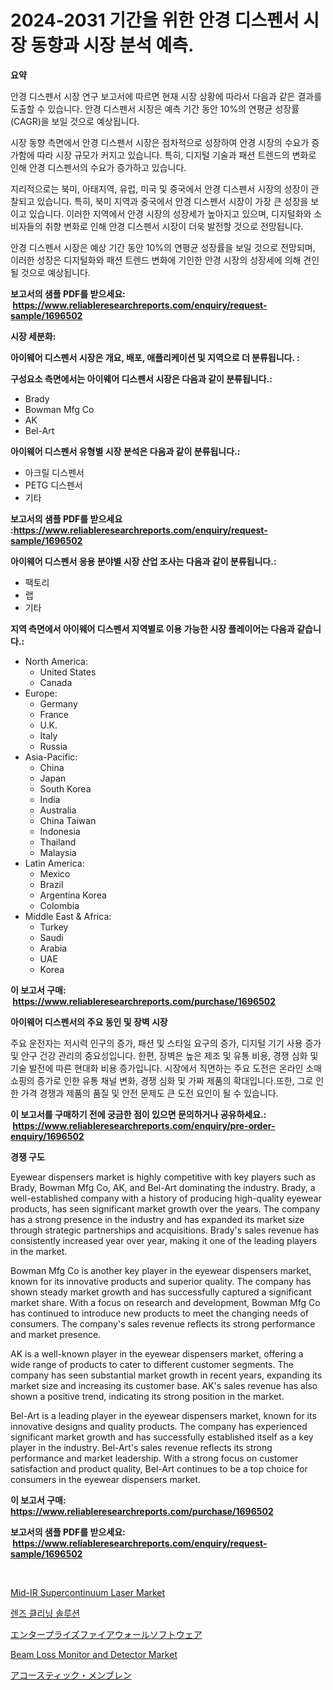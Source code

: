 <p><h1>2024-2031 기간을 위한 안경 디스펜서 시장 동향과 시장 분석 예측.</h1></p><p><strong>요약</strong></p>
<p><p>안경 디스펜서 시장 연구 보고서에 따르면 현재 시장 상황에 따라서 다음과 같은 결과를 도출할 수 있습니다. 안경 디스펜서 시장은 예측 기간 동안 10%의 연평균 성장률(CAGR)을 보일 것으로 예상됩니다.</p><p>시장 동향 측면에서 안경 디스펜서 시장은 점차적으로 성장하여 안경 시장의 수요가 증가함에 따라 시장 규모가 커지고 있습니다. 특히, 디지털 기술과 패션 트렌드의 변화로 인해 안경 디스펜서의 수요가 증가하고 있습니다.</p><p>지리적으로는 북미, 아태지역, 유럽, 미국 및 중국에서 안경 디스펜서 시장의 성장이 관찰되고 있습니다. 특히, 북미 지역과 중국에서 안경 디스펜서 시장이 가장 큰 성장을 보이고 있습니다. 이러한 지역에서 안경 시장의 성장세가 높아지고 있으며, 디지털화와 소비자들의 취향 변화로 인해 안경 디스펜서 시장이 더욱 발전할 것으로 전망됩니다.</p><p>안경 디스펜서 시장은 예상 기간 동안 10%의 연평균 성장률을 보일 것으로 전망되며, 이러한 성장은 디지털화와 패션 트렌드 변화에 기인한 안경 시장의 성장세에 의해 견인될 것으로 예상됩니다.</p></p>
<p><strong>보고서의 샘플 PDF를 받으세요: &nbsp;<a href="https://www.reliableresearchreports.com/enquiry/request-sample/1696502">https://www.reliableresearchreports.com/enquiry/request-sample/1696502</a></strong></p>
<p><strong>시장 세분화:</strong></p>
<p><strong> 아이웨어 디스펜서 시장은 개요, 배포, 애플리케이션 및 지역으로 더 분류됩니다. :</strong></p>
<p><strong>구성요소 측면에서는 아이웨어 디스펜서 시장은 다음과 같이 분류됩니다.:</strong></p>
<p><ul><li>Brady</li><li>Bowman Mfg Co</li><li>AK</li><li>Bel-Art</li></ul></p>
<p><strong> 아이웨어 디스펜서 유형별 시장 분석은 다음과 같이 분류됩니다.:</strong></p>
<p><ul><li>아크릴 디스펜서</li><li>PETG 디스펜서</li><li>기타</li></ul></p>
<p><strong>보고서의 샘플 PDF를 받으세요 :<a href="https://www.reliableresearchreports.com/enquiry/request-sample/1696502">https://www.reliableresearchreports.com/enquiry/request-sample/1696502</a></strong></p>
<p><strong> 아이웨어 디스펜서 응용 분야별 시장 산업 조사는 다음과 같이 분류됩니다.:</strong></p>
<p><ul><li>팩토리</li><li>랩</li><li>기타</li></ul></p>
<p><strong>지역 측면에서 아이웨어 디스펜서 지역별로 이용 가능한 시장 플레이어는 다음과 같습니다.:</strong></p>
<p><ul>
    <li>
        North America:
        <ul>
            <li>United States</li>
            <li>Canada</li>
        </ul>
    </li>
    <li>
        Europe:
        <ul>
            <li>Germany</li>
            <li>France</li>
            <li>U.K.</li>
            <li>Italy</li>
            <li>Russia</li>
        </ul>
    </li>
    <li>
        Asia-Pacific:
        <ul>
            <li>China</li>
            <li>Japan</li>
            <li>South Korea</li>
            <li>India</li>
            <li>Australia</li>
            <li>China Taiwan</li>
            <li>Indonesia</li>
            <li>Thailand</li>
            <li>Malaysia</li>
        </ul>
    </li>
    <li>
        Latin America:
        <ul>
            <li>Mexico</li>
            <li>Brazil</li>
            <li>Argentina Korea</li>
            <li>Colombia</li>
        </ul>
    </li>
    <li>
        Middle East & Africa:
        <ul>
            <li>Turkey</li>
            <li>Saudi</li>
            <li>Arabia</li>
            <li>UAE</li>
            <li>Korea</li>
        </ul>
    </li>
    </ul></p>
<p><strong>이 보고서 구매: &nbsp;<a href="https://www.reliableresearchreports.com/purchase/1696502">https://www.reliableresearchreports.com/purchase/1696502</a></strong></p>
<p><strong>아이웨어 디스펜서의 주요 동인 및 장벽 시장</strong></p>
<p><p>주요 운전자는 저시력 인구의 증가, 패션 및 스타일 요구의 증가, 디지털 기기 사용 증가 및 안구 건강 관리의 중요성입니다. 한편, 장벽은 높은 제조 및 유통 비용, 경쟁 심화 및 기술 발전에 따른 현대화 비용 증가입니다. 시장에서 직면하는 주요 도전은 온라인 소매 쇼핑의 증가로 인한 유통 채널 변화, 경쟁 심화 및 가짜 제품의 확대입니다.또한, 그로 인한 가격 경쟁과 제품의 품질 및 안전 문제도 큰 도전 요인이 될 수 있습니다.</p></p>
<p><strong>이 보고서를 구매하기 전에 궁금한 점이 있으면 문의하거나 공유하세요.: &nbsp;<a href="https://www.reliableresearchreports.com/enquiry/pre-order-enquiry/1696502">https://www.reliableresearchreports.com/enquiry/pre-order-enquiry/1696502</a></strong></p>
<p><strong>경쟁 구도</strong></p>
<p><p>Eyewear dispensers market is highly competitive with key players such as Brady, Bowman Mfg Co, AK, and Bel-Art dominating the industry. Brady, a well-established company with a history of producing high-quality eyewear products, has seen significant market growth over the years. The company has a strong presence in the industry and has expanded its market size through strategic partnerships and acquisitions. Brady's sales revenue has consistently increased year over year, making it one of the leading players in the market.</p><p>Bowman Mfg Co is another key player in the eyewear dispensers market, known for its innovative products and superior quality. The company has shown steady market growth and has successfully captured a significant market share. With a focus on research and development, Bowman Mfg Co has continued to introduce new products to meet the changing needs of consumers. The company's sales revenue reflects its strong performance and market presence.</p><p>AK is a well-known player in the eyewear dispensers market, offering a wide range of products to cater to different customer segments. The company has seen substantial market growth in recent years, expanding its market size and increasing its customer base. AK's sales revenue has also shown a positive trend, indicating its strong position in the market.</p><p>Bel-Art is a leading player in the eyewear dispensers market, known for its innovative designs and quality products. The company has experienced significant market growth and has successfully established itself as a key player in the industry. Bel-Art's sales revenue reflects its strong performance and market leadership. With a strong focus on customer satisfaction and product quality, Bel-Art continues to be a top choice for consumers in the eyewear dispensers market.</p></p>
<p><strong>이 보고서 구매: &nbsp; <a href="https://www.reliableresearchreports.com/purchase/1696502">https://www.reliableresearchreports.com/purchase/1696502</a></strong></p>
<p><strong>보고서의 샘플 PDF를 받으세요: &nbsp;<a href="https://www.reliableresearchreports.com/enquiry/request-sample/1696502">https://www.reliableresearchreports.com/enquiry/request-sample/1696502</a></strong><strong></strong></p>
<p>&nbsp;</p>
<p><p><a href="https://issuu.com/reportprime-2/docs/mid-ir-supercontinuum-laser-market-size-2030.pptx">Mid-IR Supercontinuum Laser Market</a></p><p><a href="https://github.com/mpodehpw07370073/Market-Research-Report-List-1/blob/main/20253693061.md">렌즈 클리닝 솔루션</a></p><p><a href="https://medium.com/@vivakuvalis2005/%E4%BC%81%E6%A5%AD%E3%83%95%E3%82%A1%E3%82%A4%E3%82%A2%E3%82%A6%E3%82%A9%E3%83%BC%E3%83%AB%E3%82%BD%E3%83%95%E3%83%88%E3%82%A6%E3%82%A7%E3%82%A2%E5%B8%82%E5%A0%B4%E3%81%AF-%E5%B8%82%E5%A0%B4%E3%82%B7%E3%82%A7%E3%82%A2-%E5%B8%82%E5%A0%B4%E3%83%88%E3%83%AC%E3%83%B3%E3%83%89-%E3%81%8A%E3%82%88%E3%81%B3%E5%B8%82%E5%A0%B4%E6%88%90%E9%95%B7%E3%81%AB%E9%96%A2%E3%81%99%E3%82%8B%E6%83%85%E5%A0%B1%E3%82%92%E6%8F%90%E4%BE%9B%E3%81%97%E3%81%BE%E3%81%99-9fad624c34d2">エンタープライズファイアウォールソフトウェア</a></p><p><a href="https://issuu.com/reportprime-2/docs/beam-loss-monitor-and-detector-market-size-2030.pp">Beam Loss Monitor and Detector Market</a></p><p><a href="https://github.com/nxboeu02965442/Market-Research-Report-List-1/blob/main/55782473518.md">アコースティック・メンブレン</a></p></p>